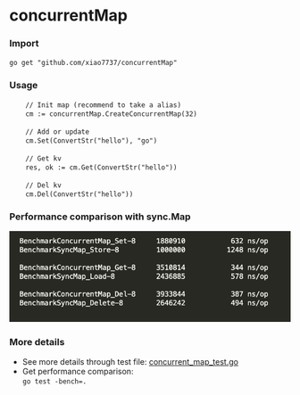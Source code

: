 # concurrentMap

### Import
```
go get "github.com/xiao7737/concurrentMap"
```
### Usage
```
    // Init map (recommend to take a alias)
    cm := concurrentMap.CreateConcurrentMap(32)

    // Add or update
    cm.Set(ConvertStr("hello"), "go")

    // Get kv
    res, ok := cm.Get(ConvertStr("hello"))   

    // Del kv
    cm.Del(ConvertStr("hello"))
```


### Performance comparison with sync.Map
![image](https://github.com/xiao7737/concurrentMap/blob/master/bench.png)

### More details
 -  See more details through test file: [concurrent_map_test.go](https://github.com/xiao7737/concurrentMap/blob/master/concurrent_map_test.go)   
 -  Get performance comparison:   
 ```go test -bench=.```
